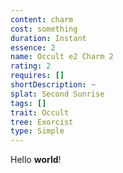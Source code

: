 ```yaml
---
content: charm
cost: something
duration: Instant
essence: 2
name: Occult e2 Charm 2
rating: 2
requires: []
shortDescription: ~
splat: Second Sunrise
tags: []
trait: Occult
tree: Exorcist
type: Simple
---
```


Hello **world**!
